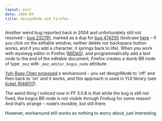 ```yaml
---
layout: post
date: 2009-04
title: designMode and Firefox
---
```


Another weird bug reported back in 2004 and unfortunately still not resolved – <a href="https://bugzilla.mozilla.org/show_bug.cgi?id=232791">bug 232791</a>, marked as a dup for <a href="https://bugzilla.mozilla.org/show_bug.cgi?id=474255">bug 474255</a> (testcase <a href="https://bug232791.bugzilla.mozilla.org/attachment.cgi?id=187018">here</a> – if you click on the editable window, neither delete nor backspace button works, and if you add a character, it springs back to life). When you work with wysiwyg editor in Firefox (<a href="http://kb.mozillazine.org/Firefox_:_Midas">MIDAS</a>), and programmatically add a text node to the end of the editable document, Firefox creates a dumb BR node of type `_moz` with `_moz_editor_bogus_node` attribute.

<a href="https://bugzilla.mozilla.org/show_bug.cgi?id=232791#c8">Yuh-Ruey Chen proposed</a> a workaround – you set designMode to 'off' and then back to 'on' and it works, and this approach is used in YUI library (see <a href="http://yuilibrary.com/projects/yui2/ticket/1946017">ticket 1946017</a>).

The weird thing I noticed now in FF 3.0.8 is that while the bug is still not fixed, the bogus BR node is not visible through Firebug for some reason! And that’s strange – node’s invisible, but still there.

However, workaround still works so nothing to worry about, just interesting.